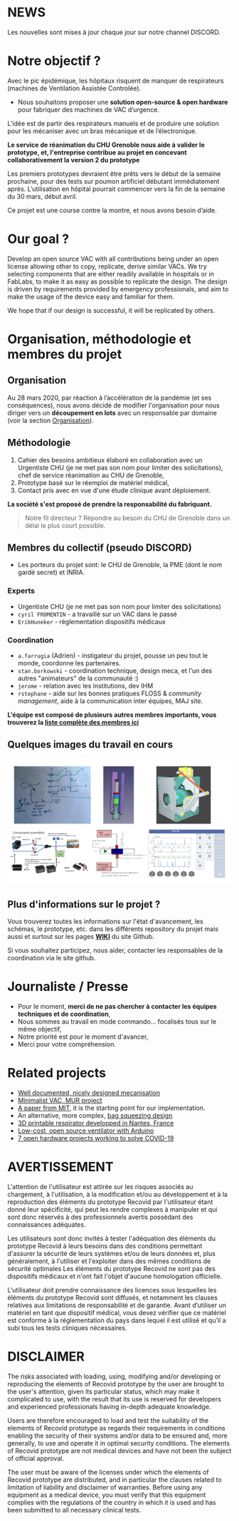 # NEWS

Les nouvelles sont mises à jour chaque jour sur notre channel DISCORD.

# Notre objectif ?

Avec le pic épidémique, les hôpitaux risquent de manquer de respirateurs (machines de Ventilation Assistée Controlée).

* Nous souhaitons proposer une **solution open-source & open hardware** pour fabriquer des machines de VAC d’urgence.

L’idée est de partir des respirateurs manuels et de produire une solution pour les mécaniser avec un bras mécanique et de l’électronique.

**Le service de réanimation du CHU Grenoble nous aide à valider le prototype, et, l'entreprise <xxxx> contribue au projet en concevant collaborativement la version 2 du prototype**

Les premiers prototypes devraient être prêts vers le début de la semaine prochaine, pour des tests sur poumon artificiel débutant immédiatement après. L’utilisation en hôpital pourrait commencer vers la fin de la semaine du 30 mars, début avril.

Ce projet est une course contre la montre, et nous avons besoin d’aide.

# Our goal ?

Develop an open source VAC with all contributions being under an open license allowing other to copy, replicate, derive similar VACs. We try selecting components that are either readily available in hospitals or in FabLabs, to make it as easy as possible to replicate the design. The design is driven by requirements provided by emergency professionals, and aim to make the usage of the device easy and familiar for them.

We hope that if our design is successful, it will be replicated by others.

# Organisation, méthodologie et membres du projet

## Organisation

Au 28 mars 2020, par réaction à l’accélération de la pandémie (et ses conséquences), nous avons décidé de modifier l'organisation pour nous diriger vers un **découpement en lots** avec un responsable par domaine (voir la section [Organisation](https://github.com/Recovid/Documentation/wiki/02-Organisation)).

## Méthodologie

1. Cahier des besoins ambitieux élaboré en collaboration avec un Urgentiste CHU (je ne met pas son nom pour limiter des solicitations), chef de service réanimation au CHU de Grenoble,
2. Prototype basé sur le réemploi de matériel médical,
3. Contact pris avec en vue d'une étude clinique avant déploiement.

**La société <unknown> s'est proposé de prendre la responsabilité du fabriquant.**

> Notre fil directeur ? Répondre au besoin du CHU de Grenoble dans un délai le plus court possible.

## Membres du collectif (pseudo DISCORD)

- Les porteurs du projet sont: le CHU de Grenoble, la PME (dont le nom gardé secret) et INRIA.

### Experts

* Urgentiste CHU (je ne met pas son nom pour limiter des solicitations)
* ``cyril FROMENTIN`` - a travaillé sur un VAC dans le passé
* ``ErikHuneker`` - réglementation dispositifs médicaux

### Coordination

* ``a.farrugia`` (Adrien) - instigateur du projet, pousse un peu tout le monde, coordonne les partenaires.
* ``stan.borkowski`` - coordination technique, design meca, et l'un des autres "animateurs" de la communauté :)
* ``jerome`` - relation avec les institutions, dev IHM
* ``rstephane`` - aide sur les bonnes pratiques FLOSS & _community management_, aide à la communication inter équipes, MAJ site.

**L'équipe est composé de plusieurs autres membres importants, vous trouverez la [liste complète des membres ici](https://github.com/Recovid/Documentation/wiki/99-Le-collectif-et-les-partenaires)**

## Quelques images du travail en cours

![Quelques images](https://github.com/Recovid/Documentation/blob/master/images/images_travaux.png)

## Plus d'informations sur le projet ?
Vous trouverez toutes les informations sur l'état d'avancement, les schémas, le prototype, etc. dans les différents repository du projet mais aussi et surtout sur les pages **[WIKI](https://github.com/Recovid/Documentation/wiki)** du site Github.

Si vous souhaitez participez, nous aider, contacter les responsables de la coordination via le site github.

# Journaliste / Presse

* Pour le moment, **merci de ne pas chercher à contacter les équipes techniques et de coordination**,
* Nous sommes au travail en mode commando... focalisés tous sur le même objectif,
* Notre priorité est pour le moment d'avancer,
* Merci pour votre compréhension.

# Related projects

* [Well documented, nicely designed mecanisation](https://e-vent.mit.edu)
* [Minimalist VAC, MUR project](https://www.mur-project.org)
* [A paper from MIT](https://web.mit.edu/2.75/projects/DMD_2010_Al_Husseini.pdf), it is the starting point for our implementation.
* An alternative, more complex, [bag squeezing design](https://techcrunch.com/2020/03/19/open-source-project-spins-up-3d-printed-ventilator-validation-prototype-in-just-one-week/)
* [3D printable respirator developped in Nantes, France](https://github.com/covid-response-projects)
* [Low-cost, open source ventilator with Arduino](https://blog.arduino.cc/2020/03/17/designing-a-low-cost-open-source-ventilator-with-arduino/)
* [7 open hardware projects working to solve COVID-19](https://opensource.com/article/20/3/open-hardware-covid19)

# AVERTISSEMENT
L'attention de l'utilisateur est attirée sur les risques associés au chargement, à l'utilisation, à la modification et/ou au développement et à la reproduction des éléments du prototype Recovid par l'utilisateur étant donné leur spécificité, qui peut les rendre complexes à manipuler et qui sont donc réservés à des professionnels avertis possédant des connaissances adéquates.

Les utilisateurs sont donc invités à tester l'adéquation des éléments du prototype Recovid à leurs besoins dans des conditions permettant d'assurer la sécurité de leurs systèmes et/ou de leurs données et, plus généralement, à l'utiliser et l'exploiter dans des mêmes conditions de sécurité optimales Les éléments du prototype Recovid ne sont pas des dispositifs médicaux et n'ont fait l'objet d'aucune homologation officielle. 

L'utilisateur doit prendre connaissance des licences sous lesquelles les éléments du prototype Recovid sont diffusés, et notamment les clauses relatives aux limitations de responsabilité et de garantie. Avant d’utiliser un matériel en tant que dispositif médical, vous devez vérifier que ce matériel est conforme à la réglementation du pays dans lequel il est utilisé et qu’il a subi tous les tests cliniques nécessaires.

# DISCLAIMER
The risks associated with loading, using, modifying and/or developing or reproducing the elements of Recovid prototype by the user are brought to the user's attention, given its particular status, which may make it complicated to use, with the result that its use is reserved for developers and experienced professionals having in-depth adequate knowledge. 

Users are therefore encouraged to load and test the suitability of the elements of Recovid prototype as regards their requirements in conditions enabling the security of their systems and/or data to be ensured and, more generally, to use and operate it in optimal security conditions. The elements of Recovid prototype are not medical devices and have not been the subject of official approval. 

The user must be aware of the licenses under which the elements of Recovid prototype are distributed, and in particular the clauses related to limitation of liability and disclaimer of warranties. Before using any equipment as a medical device, you must verify that this equipment complies with the regulations of the country in which it is used and has been submitted to all necessary clinical tests.
